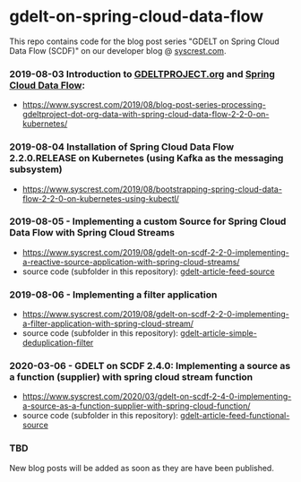 # gdelt-on-spring-cloud-data-flow

This repo contains code for the blog post series "GDELT on Spring Cloud Data Flow (SCDF)" on our developer blog @ [syscrest.com](http://www.syscrest.com).

### 2019-08-03 Introduction to [GDELTPROJECT.org](https://gdeltproject.org) and [Spring Cloud Data Flow](https://cloud.spring.io/spring-cloud-dataflow):
  * https://www.syscrest.com/2019/08/blog-post-series-processing-gdeltproject-dot-org-data-with-spring-cloud-data-flow-2-2-0-on-kubernetes/


### 2019-08-04 Installation of Spring Cloud Data Flow 2.2.0.RELEASE on Kubernetes (using Kafka as the messaging subsystem)
  * https://www.syscrest.com/2019/08/bootstrapping-spring-cloud-data-flow-2-2-0-on-kubernetes-using-kubectl/


### 2019-08-05 - Implementing a custom Source for Spring Cloud Data Flow with Spring Cloud Streams
* https://www.syscrest.com/2019/08/gdelt-on-scdf-2-2-0-implementing-a-reactive-source-application-with-spring-cloud-streams/
* source code (subfolder in this repository): [gdelt-article-feed-source](gdelt-article-feed-source)


### 2019-08-06 - Implementing a filter application

* https://www.syscrest.com/2019/08/gdelt-on-scdf-2-2-0-implementing-a-filter-application-with-spring-cloud-stream/
* source code (subfolder in this repository): [gdelt-article-simple-deduplication-filter](gdelt-article-simple-deduplication-filter)


### 2020-03-06 - GDELT on SCDF 2.4.0: Implementing a source as a function (supplier) with spring cloud stream function

* https://www.syscrest.com/2020/03/gdelt-on-scdf-2-4-0-implementing-a-source-as-a-function-supplier-with-spring-cloud-function/
* source code (subfolder in this repository): [gdelt-article-feed-functional-source](gdelt-article-feed-functional-source)

### TBD

New blog posts will be added as soon as they are have been published.